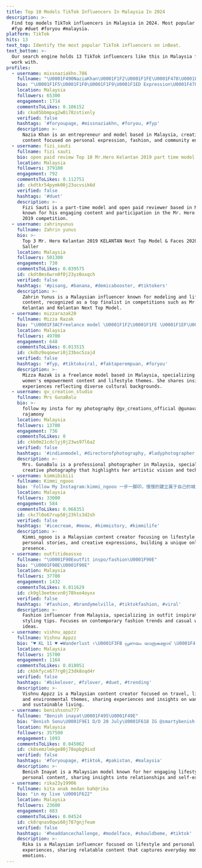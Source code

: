 ```yaml
---
title: Top 10 Models TikTok Influencers In Malaysia In 2024
description: >-
  Find top models TikTok influencers in Malaysia in 2024. Most popular hashtags:
  #fyp #duet #foryou #malaysia.
platform: TikTok
hits: 13
text_top: Identify the most popular TikTok influencers on inBeat.
text_bottom: >-
  Our search engine holds 13 TikTok influencers like this in Malaysia for you to
  work with.
profiles:
  - username: missnaziakhn.786
    fullname: "\U0001F490NaziaKhan\U0001F1F2\U0001F1FE\U0001F478\U0001F3FBPashto\U0001F495"
    bio: "\U0001F1F5\U0001F1F0\U0001F1F9\U0001F1ED Expression\U0001F478\U0001F3FB OwnBisness&Model\U0001F483 TqGuys\U0001F618For❤MyVideo,Duet&SupportMe"
    location: Malaysia
    followers: 65300
    engagement: 1714
    commentsToLikes: 0.106152
    id: cka85bbmpxg2w0i78zstixnly
    verified: false
    hashtags: '#foryoupage, #missnaziakhn, #foryou, #fyp'
    description: >-
      Nazia Khan is an entrepreneur and model based in Malaysia, creating
      content focused on personal expression, fashion, and community engagement.
  - username: fizi_sauti
    fullname: fizi sauti
    bio: open paid review Top 10 Mr.Hero Kelantan 2019 part time model
    location: Malaysia
    followers: 379100
    engagement: 792
    commentsToLikes: 0.112751
    id: ckdtkr54pymk00j23ucvsik6d
    verified: false
    hashtags: '#duet'
    description: >-
      Fizi Sauti is a part-time model and open paid reviewer based in Malaysia,
      known for his engaging content and participation in the Mr. Hero Kelantan
      2019 competition.
  - username: zahrinyunus
    fullname: Zahrin yunus
    bio: >-
      Top 3 Mr. Hero Kelantan 2019 KELANTAN Next Top Model & Faces 2020 Demica
      Saller
    location: Malaysia
    followers: 501300
    engagement: 730
    commentsToLikes: 0.039575
    id: ckdt0ms6wrn0f0j23yz0oxqch
    verified: false
    hashtags: '#pisang, #banana, #demicabooster, #tiktokers'
    description: >-
      Zahrin Yunus is a Malaysian influencer known for modeling and lifestyle
      content, recognized as a top finalist in competitions such as Mr. Hero
      Kelantan and Kelantan Next Top Model.
  - username: mizzarazak20
    fullname: Mizza Razak
    bio: "\U0001F3ACFreelance model \U0001F1F2\U0001F1FE \U0001F1EF\U0001F1F5 \U0001F1F9\U0001F1ED \U0001F90D\U0001F54AFakta Perempuan #keranadirimubegituharga"
    location: Malaysia
    followers: 49700
    engagement: 648
    commentsToLikes: 0.013515
    id: ckdbz9oqoewri0j23boc5zajd
    verified: false
    hashtags: '#fyp, #tiktokviral, #faktaperempuan, #foryou'
    description: >-
      Mizza Razak is a freelance model based in Malaysia, specializing in
      women's empowerment content and lifestyle themes. She shares insights and
      experiences reflecting diverse cultural backgrounds.
  - username: gv_creation_studio
    fullname: Mrs GunaBalu
    bio: >-
      follow my insta for my photography @gv_creations_official @gunavathi
      rajamony
    location: Malaysia
    followers: 13700
    engagement: 736
    commentsToLikes: 0
    id: ckb0m21cdclyj0j23ws97l6a2
    verified: false
    hashtags: '#indianmodel, #directorofphotography, #ladyphotographer, #gvcreations'
    description: >-
      Mrs. GunaBalu is a professional photographer in Malaysia, specializing in
      creative photography that highlights her artistic vision and techniques.
  - username: kimmibibiii
    fullname: Kimmi_ngooo
    bio: 'Follow My Instagram:kimmi_ngooo 一步一脚印，慢慢的建立属于自己的城堡~'
    location: Malaysia
    followers: 33000
    engagement: 584
    commentsToLikes: 0.068351
    id: ckc7l0o67rup50j23hls3d2sh
    verified: false
    hashtags: '#icecream, #meow, #kimmistory, #kimmilife'
    description: >-
      Kimmi_ngooo is a Malaysian content creator focusing on lifestyle themes,
      personal stories, and creative expressions, building a unique online
      presence.
  - username: outfitideassxo
    fullname: "\U0001F90Eoutfit inspo/fashion\U0001F90E"
    bio: "\U0001F90E\U0001F90E"
    location: Malaysia
    followers: 37700
    engagement: 1432
    commentsToLikes: 0.011629
    id: ck9gl3eetmcvn0j78hxo4oyxx
    verified: false
    hashtags: '#fashion, #brandymelville, #tiktokfashion, #viral'
    description: >-
      Fashion influencer from Malaysia, specializing in outfit inspiration and
      styling tips. Focuses on contemporary fashion trends and casual wear
      ideas.
  - username: vishnu_appzz
    fullname: Vishnu Appzz
    bio: "♥️ KL 11 ♥️ ❤️Wanderlust ✌\U0001F3FB പ്രണയം യാത്രകളോട് \U0001F495 \U0001F49A Green_Bae \U0001F49A \U0001F495"
    location: Malaysia
    followers: 15700
    engagement: 1164
    commentsToLikes: 0.018051
    id: ckbkfycx677rg0j23dk8oqd4r
    verified: false
    hashtags: '#bikelover, #fzlover, #duet, #trending'
    description: >-
      Vishnu Appzz is a Malaysian content creator focused on travel, lifestyle,
      and environmental themes, sharing experiences and insights on wanderlust
      and sustainable living.
  - username: benishsonu777
    fullname: "Benish inayat\U0001F495\U0001F49E"
    bio: "Benish Sonu\U0001F9E1 D/O 20 July\U0001F618 IG @smartybenish R-ship single\U0001F60D #benishfam model❤️"
    location: Malaysia
    followers: 357500
    engagement: 1093
    commentsToLikes: 0.045062
    id: ck8semzlmkge80j78opbg9ixd
    verified: false
    hashtags: '#foryoupage, #tiktok, #pakistan, #malaysia'
    description: >-
      Benish Inayat is a Malaysian model known for her engaging lifestyle and
      personal content, sharing insights into relationships and self-expression.
  - username: rika23y19906
    fullname: kita anak medan bah@rika
    bio: "in my live \U0001F622"
    location: Malaysia
    followers: 23600
    engagement: 883
    commentsToLikes: 0.04524
    id: ck8rqnas0qwi60j787gnjfeum
    verified: false
    hashtags: '#headdancechallenge, #modelface, #shouldbeme, #tiktok'
    description: >-
      Rika is a Malaysian influencer focused on lifestyle and personal
      experiences, sharing relatable content that captures everyday moments and
      emotions.
---
```



